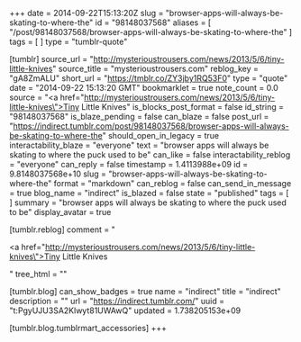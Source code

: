 +++
date = 2014-09-22T15:13:20Z
slug = "browser-apps-will-always-be-skating-to-where-the"
id = "98148037568"
aliases = [ "/post/98148037568/browser-apps-will-always-be-skating-to-where-the" ]
tags = [ ]
type = "tumblr-quote"

[tumblr]
source_url = "http://mysterioustrousers.com/news/2013/5/6/tiny-little-knives"
source_title = "mysterioustrousers.com"
reblog_key = "gA8ZmALU"
short_url = "https://tmblr.co/ZY3jby1RQ53F0"
type = "quote"
date = "2014-09-22 15:13:20 GMT"
bookmarklet = true
note_count = 0.0
source = "<a href=\"http://mysterioustrousers.com/news/2013/5/6/tiny-little-knives\">Tiny Little Knives</a>"
is_blocks_post_format = false
id_string = "98148037568"
is_blaze_pending = false
can_blaze = false
post_url = "https://indirect.tumblr.com/post/98148037568/browser-apps-will-always-be-skating-to-where-the"
should_open_in_legacy = true
interactability_blaze = "everyone"
text = "browser apps will always be skating to where the puck used to be"
can_like = false
interactability_reblog = "everyone"
can_reply = false
timestamp = 1.4113988e+09
id = 9.8148037568e+10
slug = "browser-apps-will-always-be-skating-to-where-the"
format = "markdown"
can_reblog = false
can_send_in_message = true
blog_name = "indirect"
is_blazed = false
state = "published"
tags = [ ]
summary = "browser apps will always be skating to where the puck used to be"
display_avatar = true

[tumblr.reblog]
comment = "<p><a href=\"http://mysterioustrousers.com/news/2013/5/6/tiny-little-knives\">Tiny Little Knives</a></p>"
tree_html = ""

[tumblr.blog]
can_show_badges = true
name = "indirect"
title = "indirect"
description = ""
url = "https://indirect.tumblr.com/"
uuid = "t:PgyUJU3SA2Klwyt81UWAwQ"
updated = 1.738205153e+09

[tumblr.blog.tumblrmart_accessories]
+++
